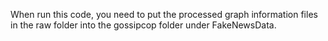 When run this code, you need to put the processed graph information files in the raw folder into the gossipcop folder under FakeNewsData.
